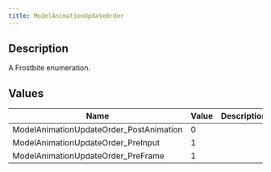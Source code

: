 ```yaml
---
title: ModelAnimationUpdateOrder
---
```

## Description

A Frostbite enumeration.

## Values

| Name                                     | Value | Description |
| ---------------------------------------- | ----- | ----------- |
| ModelAnimationUpdateOrder\_PostAnimation | 0     |             |
| ModelAnimationUpdateOrder\_PreInput      | 1     |             |
| ModelAnimationUpdateOrder\_PreFrame      | 1     |             |
